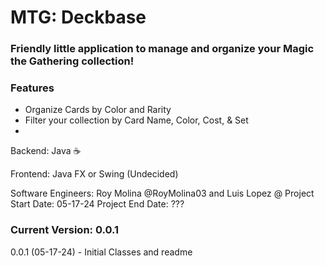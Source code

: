 # MTG: Deckbase
### Friendly little application to manage and organize your Magic the Gathering collection!

### Features
* Organize Cards by Color and Rarity
* Filter your collection by Card Name, Color, Cost, & Set
* 



Backend: Java ☕

Frontend: Java FX or Swing (Undecided)

Software Engineers: Roy Molina @RoyMolina03 and Luis Lopez @
Project Start Date: 05-17-24
Project End Date: ???

### Current Version: 0.0.1

0.0.1 (05-17-24) - Initial Classes and readme
